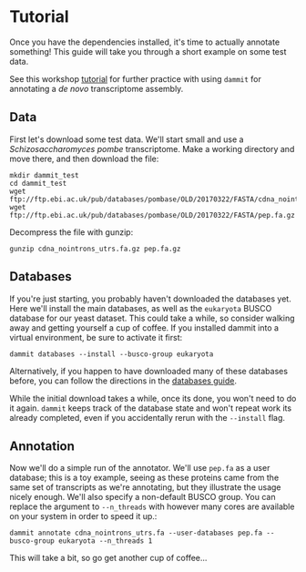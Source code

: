 # Tutorial

Once you have the dependencies installed, it's time to actually
annotate something! This guide will take you through a short example on
some test data. 

See this workshop [tutorial](https://angus.readthedocs.io/en/2018/dammit_annotation.html) for further practice with using `dammit` for annotating a *de novo* transcriptome assembly.

## Data

First let's download some test data. We'll start small and use a
*Schizosaccharomyces pombe* transcriptome. Make a working directory and
move there, and then download the file:

```
mkdir dammit_test
cd dammit_test
wget ftp://ftp.ebi.ac.uk/pub/databases/pombase/OLD/20170322/FASTA/cdna_nointrons_utrs.fa.gz
wget ftp://ftp.ebi.ac.uk/pub/databases/pombase/OLD/20170322/FASTA/pep.fa.gz
```

Decompress the file with gunzip:

```
gunzip cdna_nointrons_utrs.fa.gz pep.fa.gz
```

## Databases

If you're just starting, you probably haven't downloaded the databases
yet. Here we'll install the main databases, as well as the
`eukaryota` BUSCO database for our yeast dataset. This could
take a while, so consider walking away and getting yourself a cup of
coffee. If you installed dammit into a virtual environment, be sure to
activate it first:

```
dammit databases --install --busco-group eukaryota
```

Alternatively, if you happen to have downloaded many of these databases
before, you can follow the directions in the [databases
guide](databases-usage.md).

While the initial download takes a while, once its done, you won't need
to do it again. `dammit` keeps track of the database state and won't
repeat work its already completed, even if you accidentally rerun with
the `--install` flag.

## Annotation

Now we'll do a simple run of the annotator. We'll use
`pep.fa` as a user database; this is a toy example, seeing
as these proteins came from the same set of transcripts as we're
annotating, but they illustrate the usage nicely enough. We'll also
specify a non-default BUSCO group. You can replace the argument to
`--n_threads` with however many cores are available on your system in
order to speed it up.:

```
dammit annotate cdna_nointrons_utrs.fa --user-databases pep.fa --busco-group eukaryota --n_threads 1
```

This will take a bit, so go get another cup of coffee...
